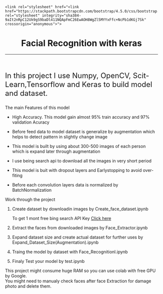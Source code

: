 <!DOCTYPE html>
<html lang="en">
<head>
    <meta charset="UTF-8">
    <meta name="viewport" content="width=device-width, initial-scale=1.0">
    <meta http-equiv="X-UA-Compatible" content="ie=edge">
    
    <link rel="stylesheet" href="<link href="https://stackpath.bootstrapcdn.com/bootstrap/4.5.0/css/bootstrap.min.css" rel="stylesheet" integrity="sha384-9aIt2nRpC12Uk9gS9baDl411NQApFmC26EwAOH8WgZl5MYYxFfc+NcPb1dKGj7Sk" crossorigin="anonymous">">
</head>
<body>
    <h1 style="text-align: center;">
        Facial Recognition with keras
    </h1>
    <hr>
</br>
<p style="font-size: 1.5rem;">
    In this project I use Numpy, OpenCV, Scit-Learn,Tensorflow and Keras to build model and dataset.
</p>
<p  class="h2  text-success">
    The main Features of this model</p>
    <ul>
        <li><p>High Accuracy. This model gain almost 95% train accuracy and 97% validation Acuracy</p></li>
        <li><p>Before feed data to model dataset is generalize by augmentation which helps to detect pattern in slightly change image</p></li>
        <li><p>This model is built by using about 300-500 images of each person which is expand later through augmentation</p></li>
        <li><p>I use being search api to download all the images in very short period</p></li>
        <li><p>This model is buit with dropout layers and Earlystopping to avoid over-fiting</p></li>
        <li><p>Before each convolution layers data is normalized by BatchNormalization</p> </li>
    </ul>

<div class="h2 text-success">Work through the project</div>
<ol>
    <li><p>Create dataset by downloadin images by <span class="text-info">Create_face_dataset.ipynb</span></p><p>
        To get 1 mont free bing search API Key <a href="https://azure.microsoft.com/en-us/services/cognitive-services/bing-image-search-api/">Click here</a>
    </p></li>
    <li>
       <span> Extract the faces from downloaded images by  <span class="text-info">Face_Extractor.ipynb</span> </p>
    </li>
    <li>
      <p>  Expand dataset size and create actual dataset for further uses by  <span class="text-info"> 	Expand_Dataset_Size(Augmentation).ipynb</span></p>
    </li>
    <li>
       <p> Traing the model by dataset with  <span class="text-info">Face_Recognitionl.ipynb</span></p>
    </li>
    <li>
        <p>Finaly Test your model by <span class="text-info">test.ipynb</span></p>
    </li>
</ol>

<div class="alert alert-warning">
    This project might consume huge RAM so you can use colab with free GPU by Google.
</div>
<div class="alert alert-warning">
    You might need to manualy check faces after face Extraction for damage photo and delete them. 
</div>
</body>
</html>
